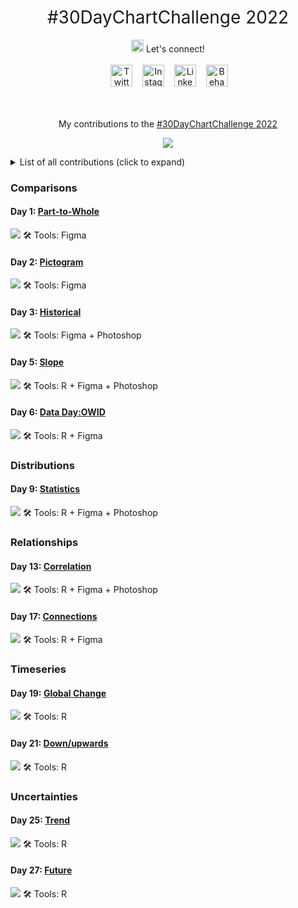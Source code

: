 <h1 style="font-weight:normal" align="center">
  &nbsp;#30DayChartChallenge 2022&nbsp;
</h1>

<div align="center">
     <img src="icons/handwaving.gif"
     width= 20 height=20>
      Let's connect!
     <br>
     <br>
&nbsp;&nbsp;&nbsp;
<a href="https://twitter.com/pablo_alvrez"><img border="0" alt="Twitter" src="icons/twitter.svg" width="35" height="35"></a>&nbsp;&nbsp;&nbsp; 
<a href="https://www.instagram.com/hi.pablo.alvarez/"><img border="0" alt="Instagram" src="icons/instagram.svg" width="35" height="35"></a>&nbsp;&nbsp;&nbsp;
<a href="https://www.linkedin.com/in/pabloalvarezbaeza/"><img border="0" alt="LinkedIn" src="icons/linkedin.svg" width="35" height="35"></a>&nbsp;&nbsp;&nbsp;
<a href="https://www.behance.net/pabloalvarez21"><img border="0" alt="Behance" src="icons/behance.svg" width="35" height="35"></a>&nbsp;&nbsp;&nbsp;
<br>
<br>
<br>

My contributions to the <a href="https://twitter.com/30DayChartChall" target="_blank">#30DayChartChallenge 2022</a>

![](https://raw.githubusercontent.com/30DayChartChallenge/Edition2022/main/img/prompts-full.png)
  
  </div>
<details>
  <summary>List of all contributions (click to expand)</summary>
  
  1. Comparisons
      * [Part-to-Whole](/01_part_to_whole)
      * [Pictogram](/02_pictogram)
      * [Historical](03_historical)
      * [Slope](/05_slope)
      * [Data Day:OWID](/06_data_day_OWID)
  2. Distributions
      * [Statistics](/09_statistics)
  3. Relationships
      * [Correlation](/09_correlations)
      * [Connections](/17_connections)
  4. Timeseries
      * [Global Change](19_global_change/30chartchallenge_19_global_change_2022.png)
      * [Down-upwards](21_down_upwards/30chartchallenge_21_down_upwards_2022.png)
  5. Uncertainties
      * [Trend](25_trend/30chartchallenge_25_trend_2022.png)
      * [Future](27_future/30chartchallenge_27_future_2022.png)

</details>


### Comparisons
#### Day 1: [Part-to-Whole](/01_part_to_whole)
![](01_part_to_whole/30daychartchallenge.png)
🛠 Tools: Figma

#### Day 2: [Pictogram](/02_pictogram)
![](02_pictogram/30daychartchallenge2.png)
🛠 Tools: Figma

#### Day 3: [Historical](/03_historical)
![](03_historical/30chartchallenge_3_2022_figma.png)
🛠 Tools: Figma + Photoshop

#### Day 5: [Slope](/05_slope)
![](05_slope/30chartchallenge_5_slope_2022_figma.png)
🛠 Tools: R + Figma + Photoshop

#### Day 6: [Data Day:OWID](/06_data_day_OWID)
![](30chartchallenge_6_2022_figma.png)
🛠 Tools: R + Figma

### Distributions
#### Day 9: [Statistics](/09_statistics)
![](09_statistics/30chartchallenge_9_2022_figma.png)
🛠 Tools: R + Figma + Photoshop

### Relationships
#### Day 13: [Correlation](/13_correlation)
![](13_correlations/30chartchallenge_13_2022_figma.png)
🛠 Tools: R + Figma + Photoshop

#### Day 17: [Connections](/17_connections)
![](17_connections/30chartchallenge_18_connections_2022_figma.png)
🛠 Tools: R + Figma

### Timeseries
#### Day 19: [Global Change](/19_global_change)
![](19_global_change/30chartchallenge_19_global_change_2022.png)
🛠 Tools: R

#### Day 21: [Down/upwards](21_down_upwards)
![](21_down_upwards/30chartchallenge_21_down_upwards_2022.png)
🛠 Tools: R

### Uncertainties
#### Day 25: [Trend](25_trend)
![](25_trend/30chartchallenge_25_trend_2022.png)
🛠 Tools: R

#### Day 27: [Future](27_future)
![](27_future/30chartchallenge_27_future_2022.png)
🛠 Tools: R
